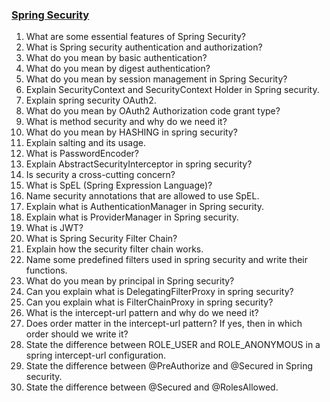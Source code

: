 ### [Spring Security](https://medium.com/@a.zagarella/spring-security-basic-authentication-and-role-based-authorization-04fa626f961a)

1.  What are some essential features of Spring Security?
2.  What is Spring security authentication and authorization?
3.  What do you mean by basic authentication?
4.  What do you mean by digest authentication?
5.  What do you mean by session management in Spring Security?
6.  Explain SecurityContext and SecurityContext Holder in Spring security.
7.  Explain spring security OAuth2.
8.  What do you mean by OAuth2 Authorization code grant type?
9.  What is method security and why do we need it?
10. What do you mean by HASHING in spring security?
11. Explain salting and its usage.
12. What is PasswordEncoder?
13. Explain AbstractSecurityInterceptor in spring security?
14. Is security a cross-cutting concern?
15. What is SpEL (Spring Expression Language)?
16. Name security annotations that are allowed to use SpEL.
17. Explain what is AuthenticationManager in Spring security.
18. Explain what is ProviderManager in Spring security.
19. What is JWT?
20. What is Spring Security Filter Chain?
21. Explain how the security filter chain works.
22. Name some predefined filters used in spring security and write their functions.
23. What do you mean by principal in Spring security?
24. Can you explain what is DelegatingFilterProxy in spring security?
25. Can you explain what is FilterChainProxy in spring security?
26. What is the intercept-url pattern and why do we need it?
27. Does order matter in the intercept-url pattern? If yes, then in which order should we write it?
28. State the difference between ROLE_USER and ROLE_ANONYMOUS in a spring intercept-url configuration.
29. State the difference between @PreAuthorize and @Secured in Spring security.
30. State the difference between @Secured and @RolesAllowed.
